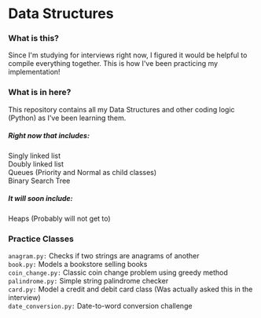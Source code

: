 # Data Structures
### What is this?
Since I'm studying for interviews right now, I figured it would be helpful to compile everything together.
This is how I've been practicing my implementation!

### What is in here?
This repository contains all my Data Structures and other coding logic (Python) as I've been learning them. 

##### Right now that includes:
Singly linked list  
Doubly linked list  
Queues (Priority and Normal as child classes)  
Binary Search Tree

##### It will soon include:
Heaps (Probably will not get to)


### Practice Classes
`anagram.py:` Checks if two strings are anagrams of another  
`book.py:` Models a bookstore selling books  
`coin_change.py:` Classic coin change problem using greedy method
`palindrome.py:` Simple string palindrome checker  
`card.py:` Model a credit and debit card class (Was actually asked this in the interview)  
`date_conversion.py:` Date-to-word conversion challenge



